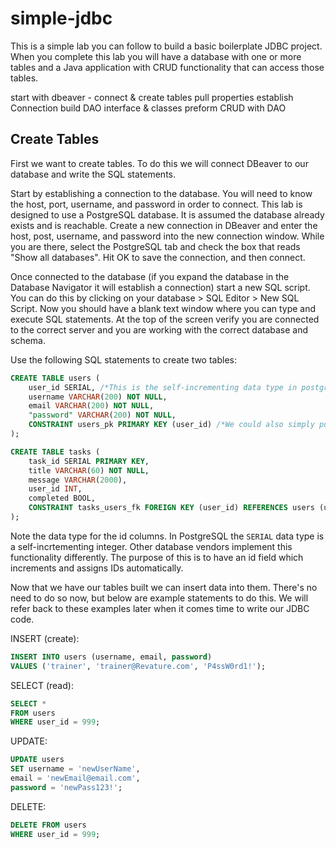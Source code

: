 # simple-jdbc
This is a simple lab you can follow to build a basic boilerplate JDBC project. When you complete this lab you will have a database
with one or more tables and a Java application with CRUD functionality that can access those tables.


start with dbeaver - connect & create tables
pull properties
establish Connection
build DAO interface & classes
preform CRUD with DAO



## Create Tables
First we want to create tables. To do this we will connect DBeaver to our database and write the SQL statements.  

Start by establishing a connection to the database. You will need to know the host, port, username, and password in order to connect. This lab is designed to use a PostgreSQL database. It is assumed the database already exists and is reachable. Create a new connection in DBeaver and enter the host, post, username, and password into the new connection window. While you are there, select the PostgreSQL tab and check the box that reads "Show all databases". Hit OK to save the connection, and then connect.  
  
Once connected to the database (if you expand the database in the Database Navigator it will establish a connection) start a new SQL script. You can do this by clicking on your database > SQL Editor > New SQL Script. Now you should have a blank text window where you can type and execute SQL statements. At the top of the screen verify you are connected to the correct server and you are working with the correct database and schema.  

Use the following SQL statements to create two tables:
```SQL
CREATE TABLE users (
	user_id SERIAL, /*This is the self-incrementing data type in postgresql. Some other SQL flavors will implement this functionality differently*/
	username VARCHAR(200) NOT NULL,
	email VARCHAR(200) NOT NULL,
	"password" VARCHAR(200) NOT NULL,
	CONSTRAINT users_pk PRIMARY KEY (user_id) /*We could also simply put "PRIMARY KEY" on the user_id definition*/
);
```

```SQL
CREATE TABLE tasks (
	task_id SERIAL PRIMARY KEY,
	title VARCHAR(60) NOT NULL,
	message VARCHAR(2000),
	user_id INT,
	completed BOOL,
	CONSTRAINT tasks_users_fk FOREIGN KEY (user_id) REFERENCES users (user_id)
);
```

Note the data type for the id columns. In PostgreSQL the `SERIAL` data type is a self-incrtementing integer. Other database vendors implement this functionality differently. The purpose of this is to have an id field which increments and assigns IDs automatically.

Now that we have our tables built we can insert data into them. There's no need to do so now, but below are example statements to do this. We will refer back to these examples later when it comes time to write our JDBC code.

INSERT (create): 
```SQL
INSERT INTO users (username, email, password)
VALUES ('trainer', 'trainer@Revature.com', 'P4ssW0rd1!');
```

SELECT (read):
```SQL
SELECT *
FROM users
WHERE user_id = 999;
```

UPDATE:
```SQL
UPDATE users 
SET username = 'newUserName',
email = 'newEmail@email.com',
password = 'newPass123!';
```

DELETE:
```SQL
DELETE FROM users
WHERE user_id = 999;
```

